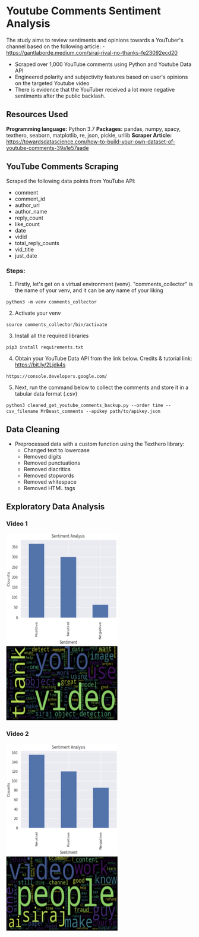 # Youtube Comments Sentiment Analysis
The study aims to review sentiments and opinions towards a YouTuber's channel based on the following article: - https://gantlaborde.medium.com/siraj-rival-no-thanks-fe23092ecd20

- Scraped over 1,000 YouTube comments using Python and Youtube Data API
- Engineered polarity and subjectivity features based on user's opinions on the targeted Youtube video
- There is evidence that the YouTuber received a lot more negative sentiments after the public backlash. 

## Resources Used
**Programming language:** Python 3.7
**Packages:** pandas, numpy, spacy, texthero, seaborn, matplotlib, re, json, pickle, urllib
**Scraper Article:** https://towardsdatascience.com/how-to-build-your-own-dataset-of-youtube-comments-39a1e57aade

## YouTube Comments Scraping
Scraped the following data points from YouTube API:
- comment
- comment_id
- author_url
- author_name
- reply_count
- like_count
- date
- vidid
- total_reply_counts
- vid_title
- just_date

### Steps: 
1. Firstly, let's get on a virtual environment (venv). "comments_collector" is the name of your venv, and it can be any name of your liking
```
python3 -m venv comments_collector
```
2. Activate your venv 
```
source comments_collector/bin/activate
```
3. Install all the required libraries
```
pip3 install requirements.txt
```
4. Obtain your YouTube Data API from the link below. Credits & tutorial link: https://bit.ly/2Ljdk4s
```
https://console.developers.google.com/ 
```
5. Next, run the command below to collect the comments and store it in a tabular data format (.csv) 
```
python3 cleaned_get_youtube_comments_backup.py --order time --csv_filename MrBeast_comments --apikey path/to/apikey.json
```

## Data Cleaning
- Preprocessed data with a custom function using the Texthero library:
  - Changed text to lowercase
  - Removed digits
  - Removed punctuations
  - Removed diacritics
  - Removed stopwords
  - Removed whitespace
  - Removed HTML tags
  
## Exploratory Data Analysis

### Video 1
<img src="https://github.com/PannaD8ta/YT_Comments_Sentiment_Analysis/blob/main/Sentiment_Analysis_plot_1.png" alt="Video 1" width="300" height="300">
<img src="https://github.com/PannaD8ta/YT_Comments_Sentiment_Analysis/blob/main/Word_Cloud_1.png" alt="Video 1" width="300" height="200">

### Video 2
<img src="https://github.com/PannaD8ta/YT_Comments_Sentiment_Analysis/blob/main/Sentiment_Analysis_plot_2.png" alt="Video 1" width="300" height="300">
<img src="https://github.com/PannaD8ta/YT_Comments_Sentiment_Analysis/blob/main/Word_Cloud_2.png" alt="Video 1" width="300" height="200">


